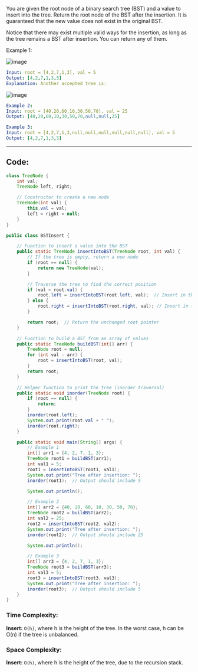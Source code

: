 You are given the root node of a binary search tree (BST) and a value to insert into the tree. Return the root node of the BST after the insertion. It is guaranteed that the new value does not exist in the original BST.

Notice that there may exist multiple valid ways for the insertion, as long as the tree remains a BST after insertion. You can return any of them.

Example 1:

![image](https://github.com/user-attachments/assets/245de758-f3e2-4fed-83eb-a618e4c40a1d)

```yaml
Input: root = [4,2,7,1,3], val = 5
Output: [4,2,7,1,3,5]
Explanation: Another accepted tree is:
````

![image](https://github.com/user-attachments/assets/c2512380-22c1-4061-83c1-4296a1eeefa1)


```yaml
Example 2:
Input: root = [40,20,60,10,30,50,70], val = 25
Output: [40,20,60,10,30,50,70,null,null,25]

Example 3:
Input: root = [4,2,7,1,3,null,null,null,null,null,null], val = 5
Output: [4,2,7,1,3,5]
```

---

## Code:
```java
class TreeNode {
    int val;
    TreeNode left, right;

    // Constructor to create a new node
    TreeNode(int val) {
        this.val = val;
        left = right = null;
    }
}

public class BSTInsert {

    // Function to insert a value into the BST
    public static TreeNode insertIntoBST(TreeNode root, int val) {
        // If the tree is empty, return a new node
        if (root == null) {
            return new TreeNode(val);
        }

        // Traverse the tree to find the correct position
        if (val < root.val) {
            root.left = insertIntoBST(root.left, val);  // Insert in the left subtree
        } else {
            root.right = insertIntoBST(root.right, val); // Insert in the right subtree
        }

        return root;  // Return the unchanged root pointer
    }

    // Function to build a BST from an array of values
    public static TreeNode buildBST(int[] arr) {
        TreeNode root = null;
        for (int val : arr) {
            root = insertIntoBST(root, val);
        }
        return root;
    }

    // Helper function to print the tree (inorder traversal)
    public static void inorder(TreeNode root) {
        if (root == null) {
            return;
        }
        inorder(root.left);
        System.out.print(root.val + " ");
        inorder(root.right);
    }

    public static void main(String[] args) {
        // Example 1
        int[] arr1 = {4, 2, 7, 1, 3};
        TreeNode root1 = buildBST(arr1);
        int val1 = 5;
        root1 = insertIntoBST(root1, val1);
        System.out.print("Tree after insertion: ");
        inorder(root1);  // Output should include 5

        System.out.println();

        // Example 2
        int[] arr2 = {40, 20, 60, 10, 30, 50, 70};
        TreeNode root2 = buildBST(arr2);
        int val2 = 25;
        root2 = insertIntoBST(root2, val2);
        System.out.print("Tree after insertion: ");
        inorder(root2);  // Output should include 25

        System.out.println();

        // Example 3
        int[] arr3 = {4, 2, 7, 1, 3};
        TreeNode root3 = buildBST(arr3);
        int val3 = 5;
        root3 = insertIntoBST(root3, val3);
        System.out.print("Tree after insertion: ");
        inorder(root3);  // Output should include 5
    }
}
```

### Time Complexity:
**Insert:** `O(h)`, where h is the height of the tree. In the worst case, h can be O(n) if the tree is unbalanced.
### Space Complexity:
**Insert:** `O(h)`, where h is the height of the tree, due to the recursion stack.
